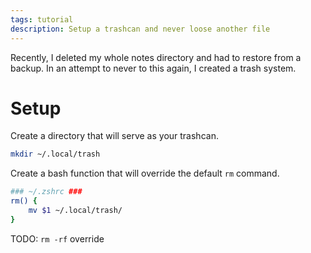 ```yaml
---
tags: tutorial
description: Setup a trashcan and never loose another file
---
```

Recently, I deleted my whole notes directory and had to restore from a backup. In an attempt to never to this again, I created a trash system.

# Setup
Create a directory that will serve as your trashcan.
```sh
mkdir ~/.local/trash
```

Create a bash function that will override the default `rm` command.
```sh
### ~/.zshrc ###
rm() {
	mv $1 ~/.local/trash/
}
```

TODO: `rm -rf` override

